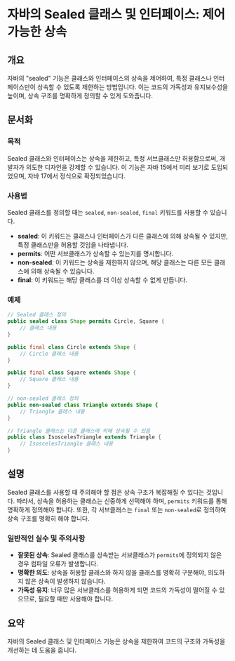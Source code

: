 <!--
Meta Description: # 자바의 Sealed 클래스 및 인터페이스: 제어 가능한 상속 ## 개요 자바의 "sealed" 기능은 클래스와 인터페이스의 상속을 제어하여, 특정 클래스나 인터페이스만이 상속할 수 있도록 제한하는 방법입니다. 이는 코드의 가독성과 유지보수성을 높이며, 상속 구조를 ...
Meta Keywords: sealed, 클래스, 상속을, 클래스를, non
-->

# 자바의 Sealed 클래스 및 인터페이스: 제어 가능한 상속

## 개요
자바의 "sealed" 기능은 클래스와 인터페이스의 상속을 제어하여, 특정 클래스나 인터페이스만이 상속할 수 있도록 제한하는 방법입니다. 이는 코드의 가독성과 유지보수성을 높이며, 상속 구조를 명확하게 정의할 수 있게 도와줍니다.

## 문서화
### 목적
Sealed 클래스와 인터페이스는 상속을 제한하고, 특정 서브클래스만 허용함으로써, 개발자가 의도한 디자인을 강제할 수 있습니다. 이 기능은 자바 15에서 미리 보기로 도입되었으며, 자바 17에서 정식으로 확정되었습니다.

### 사용법
Sealed 클래스를 정의할 때는 `sealed`, `non-sealed`, `final` 키워드를 사용할 수 있습니다.

- **sealed**: 이 키워드는 클래스나 인터페이스가 다른 클래스에 의해 상속될 수 있지만, 특정 클래스만을 허용할 것임을 나타냅니다.
- **permits**: 어떤 서브클래스가 상속할 수 있는지를 명시합니다.
- **non-sealed**: 이 키워드는 상속을 제한하지 않으며, 해당 클래스는 다른 모든 클래스에 의해 상속될 수 있습니다.
- **final**: 이 키워드는 해당 클래스를 더 이상 상속할 수 없게 만듭니다.

### 예제
```java
// Sealed 클래스 정의
public sealed class Shape permits Circle, Square {
    // 클래스 내용
}

public final class Circle extends Shape {
    // Circle 클래스 내용
}

public final class Square extends Shape {
    // Square 클래스 내용
}

// non-sealed 클래스 정의
public non-sealed class Triangle extends Shape {
    // Triangle 클래스 내용
}

// Triangle 클래스는 다른 클래스에 의해 상속될 수 있음
public class IsoscelesTriangle extends Triangle {
    // IsoscelesTriangle 클래스 내용
}
```

## 설명
Sealed 클래스를 사용할 때 주의해야 할 점은 상속 구조가 복잡해질 수 있다는 것입니다. 따라서, 상속을 허용하는 클래스는 신중하게 선택해야 하며, `permits` 키워드를 통해 명확하게 정의해야 합니다. 또한, 각 서브클래스는 `final` 또는 `non-sealed`로 정의하여 상속 구조를 명확히 해야 합니다.

### 일반적인 실수 및 주의사항
- **잘못된 상속**: Sealed 클래스를 상속받는 서브클래스가 `permits`에 정의되지 않은 경우 컴파일 오류가 발생합니다.
- **명확한 의도**: 상속을 허용할 클래스와 하지 않을 클래스를 명확히 구분해야, 의도하지 않은 상속이 발생하지 않습니다.
- **가독성 유지**: 너무 많은 서브클래스를 허용하게 되면 코드의 가독성이 떨어질 수 있으므로, 필요할 때만 사용해야 합니다.

## 요약
자바의 Sealed 클래스 및 인터페이스 기능은 상속을 제한하여 코드의 구조와 가독성을 개선하는 데 도움을 줍니다.
